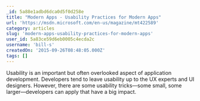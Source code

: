 ```yaml
---
_id: 5a88e1adbd6dca0d5f0d258e
title: "Modern Apps - Usability Practices for Modern Apps"
url: 'https://msdn.microsoft.com/en-us/magazine/mt422589'
category: articles
slug: 'modern-apps-usability-practices-for-modern-apps'
user_id: 5a83ce59d6eb0005c4ecda2c
username: 'bill-s'
createdOn: '2015-09-26T08:48:05.000Z'
tags: []
---
```


Usability is an important but often overlooked aspect of application development. Developers tend to leave usability up to the UX experts and UI designers. However, there are some usability tricks—some small, some larger—developers can apply that have a big impact.
